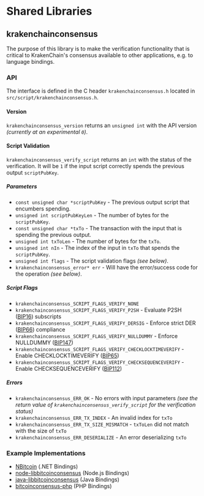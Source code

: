Shared Libraries
================

## krakenchainconsensus

The purpose of this library is to make the verification functionality that is critical to KrakenChain's consensus available to other applications, e.g. to language bindings.

### API

The interface is defined in the C header `krakenchainconsensus.h` located in  `src/script/krakenchainconsensus.h`.

#### Version

`krakenchainconsensus_version` returns an `unsigned int` with the API version *(currently at an experimental `0`)*.

#### Script Validation

`krakenchainconsensus_verify_script` returns an `int` with the status of the verification. It will be `1` if the input script correctly spends the previous output `scriptPubKey`.

##### Parameters
- `const unsigned char *scriptPubKey` - The previous output script that encumbers spending.
- `unsigned int scriptPubKeyLen` - The number of bytes for the `scriptPubKey`.
- `const unsigned char *txTo` - The transaction with the input that is spending the previous output.
- `unsigned int txToLen` - The number of bytes for the `txTo`.
- `unsigned int nIn` - The index of the input in `txTo` that spends the `scriptPubKey`.
- `unsigned int flags` - The script validation flags *(see below)*.
- `krakenchainconsensus_error* err` - Will have the error/success code for the operation *(see below)*.

##### Script Flags
- `krakenchainconsensus_SCRIPT_FLAGS_VERIFY_NONE`
- `krakenchainconsensus_SCRIPT_FLAGS_VERIFY_P2SH` - Evaluate P2SH ([BIP16](https://github.com/bitcoin/bips/blob/master/bip-0016.mediawiki)) subscripts
- `krakenchainconsensus_SCRIPT_FLAGS_VERIFY_DERSIG` - Enforce strict DER ([BIP66](https://github.com/bitcoin/bips/blob/master/bip-0066.mediawiki)) compliance
- `krakenchainconsensus_SCRIPT_FLAGS_VERIFY_NULLDUMMY` - Enforce NULLDUMMY ([BIP147](https://github.com/bitcoin/bips/blob/master/bip-0147.mediawiki))
- `krakenchainconsensus_SCRIPT_FLAGS_VERIFY_CHECKLOCKTIMEVERIFY` - Enable CHECKLOCKTIMEVERIFY ([BIP65](https://github.com/bitcoin/bips/blob/master/bip-0065.mediawiki))
- `krakenchainconsensus_SCRIPT_FLAGS_VERIFY_CHECKSEQUENCEVERIFY` - Enable CHECKSEQUENCEVERIFY ([BIP112](https://github.com/bitcoin/bips/blob/master/bip-0112.mediawiki))

##### Errors
- `krakenchainconsensus_ERR_OK` - No errors with input parameters *(see the return value of `krakenchainconsensus_verify_script` for the verification status)*
- `krakenchainconsensus_ERR_TX_INDEX` - An invalid index for `txTo`
- `krakenchainconsensus_ERR_TX_SIZE_MISMATCH` - `txToLen` did not match with the size of `txTo`
- `krakenchainconsensus_ERR_DESERIALIZE` - An error deserializing `txTo`

### Example Implementations
- [NBitcoin](https://github.com/NicolasDorier/NBitcoin/blob/master/NBitcoin/Script.cs#L814) (.NET Bindings)
- [node-libbitcoinconsensus](https://github.com/bitpay/node-libbitcoinconsensus) (Node.js Bindings)
- [java-libbitcoinconsensus](https://github.com/dexX7/java-libbitcoinconsensus) (Java Bindings)
- [bitcoinconsensus-php](https://github.com/Bit-Wasp/bitcoinconsensus-php) (PHP Bindings)
